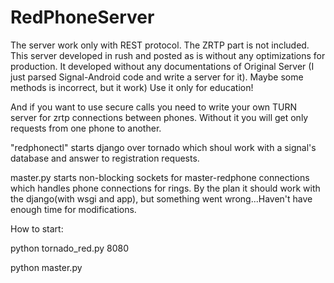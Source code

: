# RedPhoneServer
The server work only with REST protocol.
The ZRTP part is not included.
This server developed in rush and posted as is
without any optimizations for production.
It developed without any documentations of Original Server (I just parsed Signal-Android
code and write a server for it). Maybe some methods is incorrect, but it work)
Use it only for education!

And if you want to use secure calls you need to write your own TURN server
for zrtp connections between phones. Without it you will get only requests
from one phone to another.

"redphonectl" starts django over tornado which shoul work with a signal's
database and answer to registration requests.

master.py starts non-blocking sockets for master-redphone connections
which handles phone connections for rings. By the plan it should work
with the django(with wsgi and app), but something went wrong...Haven't
have enough time for modifications.

How to start:

python tornado_red.py 8080

python master.py
